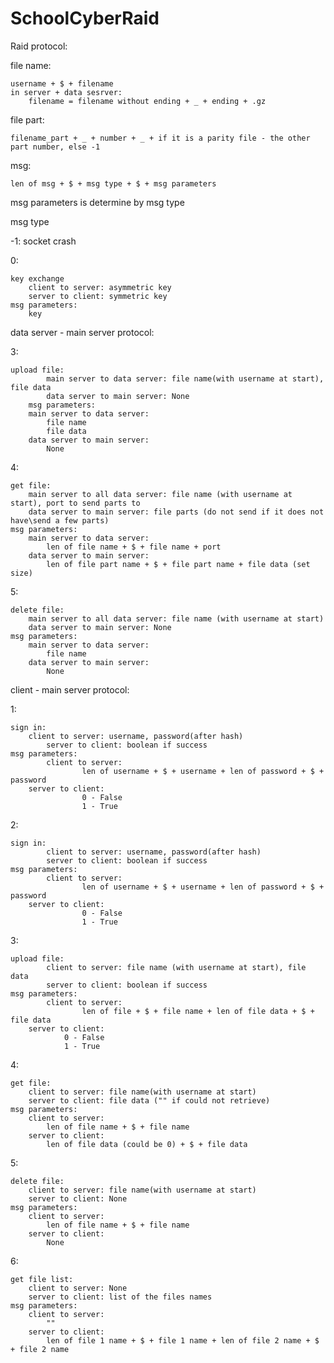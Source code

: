 # SchoolCyberRaid
Raid protocol:

file name: 
	
	username + $ + filename
	in server + data sesrver:
		filename = filename without ending + _ + ending + .gz
	
file part:
	
	filename_part + _ + number + _ + if it is a parity file - the other part number, else -1
	
msg:

	len of msg + $ + msg type + $ + msg parameters

msg parameters is determine by msg type

msg type

-1: 
	socket crash

0:  

	key exchange
		client to server: asymmetric key
		server to client: symmetric key
	msg parameters:
		key

data server - main server protocol:

3: 

	upload file:
    		main server to data server: file name(with username at start), file data
    		data server to main server: None
    	msg parameters:
		main server to data server:
			file name
			file data
		data server to main server:
			None
			
4:

	get file:
		main server to all data server: file name (with username at start), port to send parts to
		data server to main server: file parts (do not send if it does not have\send a few parts)
	msg parameters:
		main server to data server:
			len of file name + $ + file name + port
		data server to main server:
			len of file part name + $ + file part name + file data (set size)

5:

	delete file:
		main server to all data server: file name (with username at start)
		data server to main server: None
	msg parameters:
		main server to data server:
			file name
		data server to main server:
			None

client - main server protocol:
        
1:

	sign in:
		client to server: username, password(after hash)
        	server to client: boolean if success
	msg parameters:
        	client to server: 
            		len of username + $ + username + len of password + $ + password
		server to client:
            		0 - False
            		1 - True
			
2:

	sign in:
        	client to server: username, password(after hash)
        	server to client: boolean if success
	msg parameters:
        	client to server: 
            		len of username + $ + username + len of password + $ + password
		server to client:
            		0 - False
            		1 - True
3:

	upload file:
        	client to server: file name (with username at start), file data
        	server to client: boolean if success
	msg parameters:
        	client to server:
            		len of file + $ + file name + len of file data + $ + file data
		server to client:
        		0 - False
         		1 - True
			
4:

	get file:
		client to server: file name(with username at start)
		server to client: file data ("" if could not retrieve)
	msg parameters:
		client to server:
			len of file name + $ + file name
		server to client:
			len of file data (could be 0) + $ + file data

5:

	delete file:
		client to server: file name(with username at start)
		server to client: None
	msg parameters:
		client to server:
			len of file name + $ + file name
		server to client:
			None

6:

	get file list:
		client to server: None
		server to client: list of the files names
	msg parameters:
		client to server:
			""
		server to client:
			len of file 1 name + $ + file 1 name + len of file 2 name + $ + file 2 name
			
